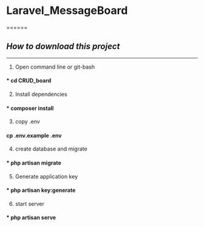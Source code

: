 # **Laravel_MessageBoard**
======

## *How to download this project*
----
1. Open command line or git-bash
####     * cd CRUD_board

2. Install dependencies
####     * composer install

3. copy .env
####     cp .env.example .env

4. create database and migrate
####     * php artisan migrate

5. Generate application key
####     * php artisan key:generate

6. start server
####     * php artisan serve
